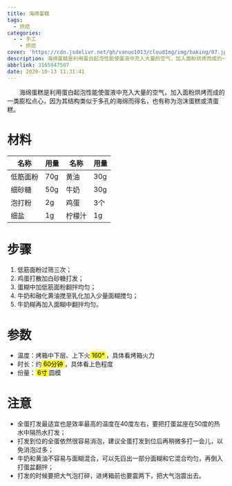 ```yaml
---
title: 海绵蛋糕
tags:
  - 烘焙
categories:
  - - 手工
    - 烘焙
cover: 'https://cdn.jsdelivr.net/gh/vanuo1013/cloudImg/img/baking/07.jpg'
description: 海绵蛋糕是利用蛋白起泡性能使蛋液中充入大量的空气，加入面粉烘烤而成的一类膨松点心，因为其结构类似于多孔的海绵而得名，也有称为泡沫蛋糕或清蛋糕。
abbrlink: 3165947507
date: 2020-10-13 11:31:41
---
```


　　海绵蛋糕是利用蛋白起泡性能使蛋液中充入大量的空气，加入面粉烘烤而成的一类膨松点心，因为其结构类似于多孔的海绵而得名，也有称为泡沫蛋糕或清蛋糕。



# 材料

| 名称     | 用量 | 名称   | 用量 |
| -------- | ---- | ------ | ---- |
| 低筋面粉 | 70g  | 黄油   | 30g  |
| 细砂糖   | 50g  | 牛奶   | 30g  |
| 泡打粉   | 2g   | 鸡蛋   | 3个  |
| 细盐     | 1g   | 柠檬汁 | 1g   |



# 步骤

1. 低筋面粉过筛三次；
2. 鸡蛋打散加白砂糖打发；
3. 蛋糊中加低筋面粉翻拌均匀；
4. 牛奶和融化黄油搅至乳化加入少量面糊搅匀；
5. 牛奶糊再加入面糊中翻拌均匀。



# 参数

+ 温度：烤箱中下层、上下火<mark> 160° </mark>，具体看烤箱火力
+ 时长：约<mark> 60分钟 </mark>，具体看上色程度
+ 份量：<mark> 6寸 </mark>圆模



# 注意

- 全蛋打发最适宜也是效率最高的温度在40度左右，要把打蛋盆座在50度的热水中隔热水打发；
- 打发到位的全蛋依然很容易消泡，建议全蛋打发到位后再稍微多打一会儿，以免消泡过多；
- 牛奶和黄油不容易与面糊混合，可以先舀出一部分面糊和它混合均匀，再倒入打蛋盆翻拌；
- 打发的时候要把大气泡打碎，进烤箱前也要震两下，把大气泡震出去。